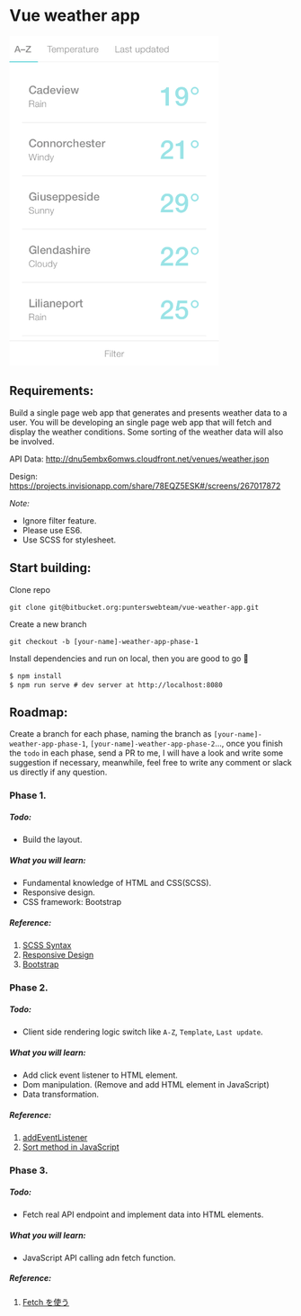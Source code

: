 # Vue weather app

![alt text](./src/assets/mockup.png)

## Requirements:

Build a single page web app that generates and presents weather data to a user.
You will be developing an single page web app that will fetch and display the weather conditions.
Some sorting of the weather data will also be involved.

API Data:
http://dnu5embx6omws.cloudfront.net/venues/weather.json

Design:
https://projects.invisionapp.com/share/78EQZ5ESK#/screens/267017872

_Note:_

-   Ignore filter feature.
-   Please use ES6.
-   Use SCSS for stylesheet.

## Start building:

Clone repo

```
git clone git@bitbucket.org:punterswebteam/vue-weather-app.git
```

Create a new branch

```
git checkout -b [your-name]-weather-app-phase-1
```

Install dependencies and run on local, then you are good to go 🚀

```
$ npm install
$ npm run serve # dev server at http://localhost:8080
```

## Roadmap:

Create a branch for each phase, naming the branch as `[your-name]-weather-app-phase-1`, `[your-name]-weather-app-phase-2`..., once you finish the `todo` in each phase, send a PR to me, I will have a look and write some suggestion if necessary, meanwhile, feel free to write any comment or slack us directly if any question.

### Phase 1.

##### Todo:

-   Build the layout.

##### What you will learn:

-   Fundamental knowledge of HTML and CSS(SCSS).
-   Responsive design.
-   CSS framework: Bootstrap

##### Reference:

1. [SCSS Syntax](https://sass-lang.com/guide)
2. [Responsive Design](https://www.youtube.com/watch?v=ZYV6dYtz4HA)
3. [Bootstrap](https://getbootstrap.com/docs/4.3/getting-started/introduction/)

### Phase 2.

##### Todo:

-   Client side rendering logic switch like `A-Z`, `Template`, `Last update`.

##### What you will learn:

-   Add click event listener to HTML element.
-   Dom manipulation. (Remove and add HTML element in JavaScript)
-   Data transformation.

##### Reference:

1. [addEventListener](https://developer.mozilla.org/ja/docs/Web/API/EventTarget/addEventListener)
2. [Sort method in JavaScript](https://developer.mozilla.org/ja/docs/Web/JavaScript/Reference/Global_Objects/Array/sort)

### Phase 3.

##### Todo:

-   Fetch real API endpoint and implement data into HTML elements.

##### What you will learn:

-   JavaScript API calling adn fetch function.

##### Reference:

1. [Fetch を使う
   ](https://developer.mozilla.org/ja/docs/Web/API/Fetch_API/Using_Fetch)
